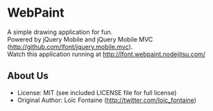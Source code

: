 WebPaint
========
A simple drawing application for fun.  
Powered by jQuery Mobile and jQuery Mobile MVC 
(http://github.com/lfont/jquery.mobile.mvc).  
Watch this application running at http://lfont.webpaint.nodejitsu.com/

About Us
--------
* License:           MIT (see included LICENSE file for full license)
* Original Author:   Loïc Fontaine (http://twitter.com/loic_fontaine)
